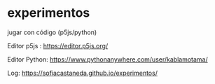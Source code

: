 # experimentos
jugar con código (p5js/python)

Editor p5js : https://editor.p5js.org/

Editor Python: https://www.pythonanywhere.com/user/kablamotama/

Log: https://sofiacastaneda.github.io/experimentos/
